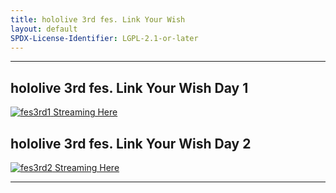 ```yaml
---
title: hololive 3rd fes. Link Your Wish
layout: default
SPDX-License-Identifier: LGPL-2.1-or-later
---
```


---

## hololive 3rd fes. Link Your Wish Day 1

<a href="/assets/images/fes3rd1.jpg" class="container" data-lightbox="gallery" data-title="hololive 3rd fes. Link Your Wish Day 1">
  <img class="lazyload" data-src="/assets/images/fes3rd1.jpg" alt="fes3rd1"/>
</a>
<a href="../fes3rd1/" class="button" role="button">
  Streaming Here
</a>

## hololive 3rd fes. Link Your Wish Day 2

<a href="/assets/images/fes3rd2.jpg" class="container" data-lightbox="gallery" data-title="hololive 3rd fes. Link Your Wish Day 2">
  <img class="lazyload" data-src="/assets/images/fes3rd2.jpg" alt="fes3rd2"/>
</a>
<a href="../fes3rd2/" class="button" role="button">
  Streaming Here
</a>

---